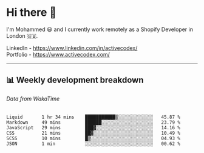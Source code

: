 # Hi there 👋

I'm Mohammed 😃 and I currently work remotely as a Shopify Developer in London 🇬🇧.

LinkedIn - https://www.linkedin.com/in/activecodex/
<br/>
Portfolio - https://www.activecodex.com/

---

## 📊 Weekly development breakdown
###### Data from WakaTime

<!--START_SECTION:waka-->

```text
Liquid       1 hr 34 mins    ███████████▒░░░░░░░░░░░░░   45.87 %
Markdown     49 mins         ██████░░░░░░░░░░░░░░░░░░░   23.79 %
JavaScript   29 mins         ███▓░░░░░░░░░░░░░░░░░░░░░   14.16 %
CSS          21 mins         ██▓░░░░░░░░░░░░░░░░░░░░░░   10.49 %
SCSS         10 mins         █▒░░░░░░░░░░░░░░░░░░░░░░░   04.93 %
JSON         1 min           ░░░░░░░░░░░░░░░░░░░░░░░░░   00.62 %
```

<!--END_SECTION:waka-->
